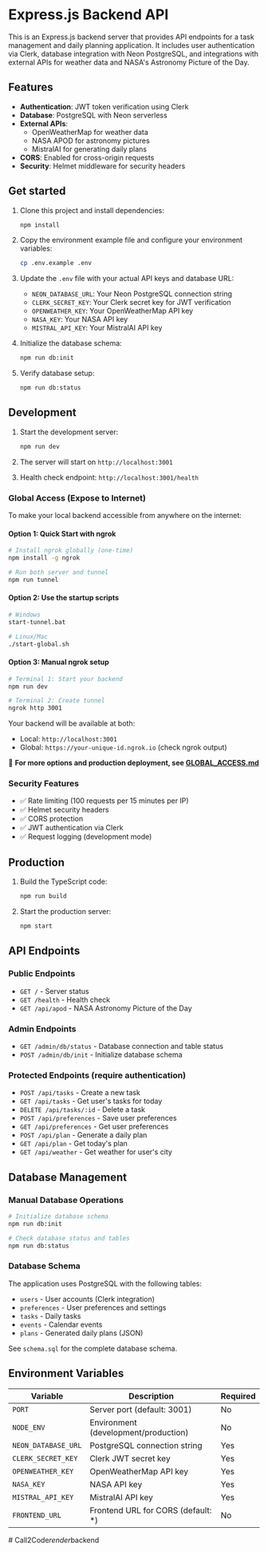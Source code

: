 # Express.js Backend API

This is an Express.js backend server that provides API endpoints for a task management and daily planning application. It includes user authentication via Clerk, database integration with Neon PostgreSQL, and integrations with external APIs for weather data and NASA's Astronomy Picture of the Day.

## Features

- **Authentication**: JWT token verification using Clerk
- **Database**: PostgreSQL with Neon serverless
- **External APIs**: 
  - OpenWeatherMap for weather data
  - NASA APOD for astronomy pictures
  - MistralAI for generating daily plans
- **CORS**: Enabled for cross-origin requests
- **Security**: Helmet middleware for security headers

## Get started

1. Clone this project and install dependencies:
   ```bash
   npm install
   ```

2. Copy the environment example file and configure your environment variables:
   ```bash
   cp .env.example .env
   ```

3. Update the `.env` file with your actual API keys and database URL:
   - `NEON_DATABASE_URL`: Your Neon PostgreSQL connection string
   - `CLERK_SECRET_KEY`: Your Clerk secret key for JWT verification
   - `OPENWEATHER_KEY`: Your OpenWeatherMap API key
   - `NASA_KEY`: Your NASA API key
   - `MISTRAL_API_KEY`: Your MistralAI API key

4. Initialize the database schema:
   ```bash
   npm run db:init
   ```

5. Verify database setup:
   ```bash
   npm run db:status
   ```

## Development

1. Start the development server:
   ```bash
   npm run dev
   ```

2. The server will start on `http://localhost:3001`

3. Health check endpoint: `http://localhost:3001/health`

### Global Access (Expose to Internet)

To make your local backend accessible from anywhere on the internet:

#### Option 1: Quick Start with ngrok
```bash
# Install ngrok globally (one-time)
npm install -g ngrok

# Run both server and tunnel
npm run tunnel
```

#### Option 2: Use the startup scripts
```bash
# Windows
start-tunnel.bat

# Linux/Mac
./start-global.sh
```

#### Option 3: Manual ngrok setup
```bash
# Terminal 1: Start your backend
npm run dev

# Terminal 2: Create tunnel
ngrok http 3001
```

Your backend will be available at both:
- Local: `http://localhost:3001`
- Global: `https://your-unique-id.ngrok.io` (check ngrok output)

📖 **For more options and production deployment, see [GLOBAL_ACCESS.md](./GLOBAL_ACCESS.md)**

### Security Features

- ✅ Rate limiting (100 requests per 15 minutes per IP)
- ✅ Helmet security headers
- ✅ CORS protection
- ✅ JWT authentication via Clerk
- ✅ Request logging (development mode)

## Production

1. Build the TypeScript code:
   ```bash
   npm run build
   ```

2. Start the production server:
   ```bash
   npm start
   ```

## API Endpoints

### Public Endpoints
- `GET /` - Server status
- `GET /health` - Health check
- `GET /api/apod` - NASA Astronomy Picture of the Day

### Admin Endpoints
- `GET /admin/db/status` - Database connection and table status
- `POST /admin/db/init` - Initialize database schema

### Protected Endpoints (require authentication)
- `POST /api/tasks` - Create a new task
- `GET /api/tasks` - Get user's tasks for today
- `DELETE /api/tasks/:id` - Delete a task
- `POST /api/preferences` - Save user preferences
- `GET /api/preferences` - Get user preferences
- `POST /api/plan` - Generate a daily plan
- `GET /api/plan` - Get today's plan
- `GET /api/weather` - Get weather for user's city

## Database Management

### Manual Database Operations
```bash
# Initialize database schema
npm run db:init

# Check database status and tables
npm run db:status
```

### Database Schema
The application uses PostgreSQL with the following tables:
- `users` - User accounts (Clerk integration)
- `preferences` - User preferences and settings
- `tasks` - Daily tasks
- `events` - Calendar events
- `plans` - Generated daily plans (JSON)

See `schema.sql` for the complete database schema.

## Environment Variables

| Variable | Description | Required |
|----------|-------------|----------|
| `PORT` | Server port (default: 3001) | No |
| `NODE_ENV` | Environment (development/production) | No |
| `NEON_DATABASE_URL` | PostgreSQL connection string | Yes |
| `CLERK_SECRET_KEY` | Clerk JWT secret key | Yes |
| `OPENWEATHER_KEY` | OpenWeatherMap API key | Yes |
| `NASA_KEY` | NASA API key | Yes |
| `MISTRAL_API_KEY` | MistralAI API key | Yes |
| `FRONTEND_URL` | Frontend URL for CORS (default: *) | No |
#   C a l l 2 C o d e _ r e n d e r _ b a c k e n d  
 
